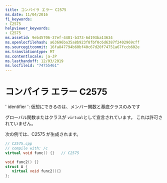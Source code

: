 ```yaml
---
title: コンパイラ エラー C2575
ms.date: 11/04/2016
f1_keywords:
- C2575
helpviewer_keywords:
- C2575
ms.assetid: 9eb45706-37ef-4481-b373-6d193ba13634
ms.openlocfilehash: a63696ba35a8b923f8fbf0c6d6387f2402969cff
ms.sourcegitcommit: 16fa847794b60bf40c67d20f74751a67fccb602e
ms.translationtype: MT
ms.contentlocale: ja-JP
ms.lasthandoff: 12/03/2019
ms.locfileid: "74755461"
---
```

# <a name="compiler-error-c2575"></a>コンパイラ エラー C2575

' identifier ': 仮想にできるのは、メンバー関数と基底クラスのみです

グローバル関数またはクラスが `virtual`として宣言されています。 これは許可されていません。

次の例では、C2575 が生成されます。

```cpp
// C2575.cpp
// compile with: /c
virtual void func() {}   // C2575

void func2() {}
struct A {
   virtual void func2(){}
};
```

